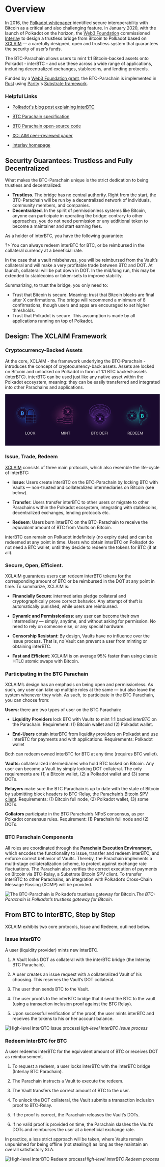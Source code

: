 # Overview

In 2016, the [Polkadot whitepaper](https://polkadot.network/PolkaDotPaper.pdf) identified secure interoperability with Bitcoin as a critical and also challenging feature. In January 2020, with the launch of Polkadot on the horizon, the [Web3 Foundation](https://web3.foundation/in) commissioned [Interlay](https://www.interlay.io/) to design a trustless bridge from Bitcoin to Polkadot based on [XCLAIM](https://www.xclaim.io/) — a carefully designed, open and trustless system that guarantees the security of user’s funds.

The BTC-Parachain allows users to mint 1:1 Bitcoin-backed assets onto Polkadot - interBTC - and use these across a wide range of applications, including decentralized exchanges, stablecoins, and lending protocols.

Funded by a [Web3 Foundation grant](https://web3.foundation/grants/), the BTC-Parachain is implemented in [Rust](https://www.rust-lang.org/) using [Parity](https://www.parity.io/)'s [Substrate framework](https://substrate.dev/).

### Helpful Links

- [Polkadot's blog post explaining interBTC](https://polkadot.network/bitcoin-is-coming-to-polkadot/)

- [BTC Parachain specification](https://interlay.gitlab.io/interbtc-spec/)

- [BTC Parachain open-source code](https://github.com/interlay/btc-parachain)

- [XCLAIM peer-reviewed paper](https://eprint.iacr.org/2018/643.pdf)

- [Interlay homepage](https://www.interlay.io/)

## Security Guarantees: Trustless and Fully Decentralized

What makes the BTC-Parachain unique is the strict dedication to being trustless and decentralized:

- **Trustless**. The bridge has no central authority. Right from the start, the BTC-Parachain will be run by a decentralized network of individuals, community members, and companies.
- **Decentralized**. In the spirit of permissionless systems like Bitcoin, anyone can participate in operating the bridge: contrary to other approaches, you do not need permission or any additional token to become a maintainer and start earning fees.

As a holder of interBTC, you have the following guarantee:

?> You can always redeem interBTC for BTC, or be reimbursed in the collateral currency at a beneficial rate.

In the case that a vault misbehaves, you will be reimbursed from the Vault’s collateral and will make a very profitable trade between BTC and DOT. At launch, collateral will be put down in DOT. In the mid/long run, this may be extended to stablecoins or token-sets to improve stability.

Summarizing, to trust the bridge, you only need to:

- Trust that Bitcoin is secure. Meaning: trust that Bitcoin blocks are final after X confirmations. The bridge will recommend a minimum of 6 confirmations, though users and apps are encouraged to set higher thresholds.
- Trust that Polkadot is secure. This assumption is made by all applications running on top of Polkadot.

## Design: The XCLAIM Framework

### Cryptocurrency-Backed Assets

At the core, XCLAIM - the framework underlying the BTC-Parachain - introduces the concept of cryptocurrency-back assets. Assets are locked on Bitcoin and unlocked on Polkadot in form of 1:1 BTC backed-assets (interBTC). interBTC can be used just like any native asset within the Polkadot ecosystem, meaning: they can be easily transferred and integrated into other Parachains and applications.

![Cryptocurrency-backed Assets](../_assets/img/CbA.jpg)

### Issue, Trade, Redeem

[XCLAIM](https://xclaim.io) consists of three main protocols, which also resemble the life-cycle of interBTC:

- **Issue**: Users create interBTC on the BTC-Parachain by locking BTC with Vaults — non-trusted and collateralized intermediaries on Bitcoin (see below).

- **Transfer**: Users transfer interBTC to other users or migrate to other Parachains within the Polkadot ecosystem, integrating with stablecoins, decentralized exchanges, lending protocols etc.

- **Redeem**: Users burn interBTC on the BTC-Parachain to receive the *equivalent* amount of BTC from Vaults on Bitcoin.

interBTC can remain on Polkadot indefinitely (no expiry date) and can be redeemed at any point in time. Users who obtain interBTC on Polkadot do not need a BTC wallet, until they decide to redeem the tokens for BTC (if at all).

### Secure, Open, Efficient.

XCLAIM guarantees users can redeem interBTC tokens for the corresponding amount of BTC or be reimbursed in the DOT at any point in time. To summarize, XCLAIM is:

- **Financially Secure**: intermediaries pledge collateral and cryptographically prove correct behavior. Any attempt of theft is automatically punished, while users are reimbursed.

- **Dynamic and Permissionless**: any user can become their own intermediary — simply, anytime, and without asking for permission. No need to rely on someone else, or any special hardware.

- **Censorship Resistant**: By design, Vaults have no influence over the Issue process. That is, no Vault can prevent a user from minting or obtaining interBTC.

- **Fast and Efficient**: XCLAIM is on average 95% faster than using classic HTLC atomic swaps with Bitcoin.

### Participating in the BTC Parachain

XCLAIM’s design has an emphasis on being open and permissionless. As such, any user can take up multiple roles at the same — but also leave the system whenever they wish. As such, to participate in the BTC Parachain, you can choose from:

**Users:** there are two types of user on the BTC Parachain:

- **Liquidity Providers** lock BTC with Vaults to mint 1:1 backed *interBTC* on the Parachain. Requirement: (1) Bitcoin wallet and (2) Polkadot wallet.

- **End-Users** obtain interBTC from liquidity providers on Polkadot and use interBTC for payments and with applications. Requirements: Polkadot wallet

Both can redeem owned interBTC for BTC at any time (requires BTC wallet).

**Vaults:** collateralized intermediaries who hold BTC locked on Bitcoin. Any user can become a Vault by simply locking DOT collateral. The only requirements are (1) a Bitcoin wallet, (2) a Polkadot wallet and (3) some DOTs.

**Relayers** make sure the BTC Parachain is up to date with the state of Bitcoin by submitting block headers to BTC-Relay, the [Parachain’s Bitcoin SPV client](https://medium.com/interlay/interlay-releases-codebase-for-btc-relay-on-polkadot-b37502ce88e3). Requirements: (1) Bitcoin full node, (2) Polkadot wallet, (3) some DOTs.

**Collators** participate in the BTC Parachain’s NPoS consensus, as per Polkadot consensus rules. Requirement: (1) Parachain full node and (2) DOTs.

### BTC Parachain Components

All roles are coordinated through the **Parachain Execution Environment**, which encodes the functionality to issue, transfer and redeem interBTC, and enforce correct behavior of Vaults. Thereby, the Parachain implements a multi-stage collateralization scheme, to protect against exchange rate fluctuations. The Parachain also verifies the correct execution of payments on Bitcoin via BTC-Relay, a Substrate Bitcoin SPV client. To transfer interBTC to other Parachains, an integration with Polkadot’s Cross-Chain Message Passing (XCMP) will be provided.

![The BTC-Parachain is Polkadot’s trustless gateway for Bitcoin.](https://cdn-images-1.medium.com/max/3200/0*v1lfJ1ZK75luh16s)*The BTC-Parachain is Polkadot’s trustless gateway for Bitcoin.*

<div id="step-by-step"></div>

## From BTC to interBTC, Step by Step

XCLAIM exhibits two core protocols, Issue and Redeem, outlined below.

### Issue interBTC

A user (liquidity provider) mints new interBTC.

1. A Vault locks DOT as collateral with the interBTC bridge (the Interlay BTC Parachain).

1. A user creates an issue request with a collateralized Vault of his choosing. This reserves the Vault’s DOT collateral.

1. The user then sends BTC to the Vault.

1. The user proofs to the interBTC bridge that it send the BTC to the vault (using a transaction inclusion proof against the BTC Relay).

1. Upon successful verification of the proof, the user mints interBTC and receives the tokens to his or her account balance.

![High-level interBTC Issue process](https://cdn-images-1.medium.com/max/3200/0*3OIDfIffZskXZmi7)*High-level interBTC Issue process*

### Redeem interBTC for BTC

A user redeems interBTC for the equivalent amount of BTC or receives DOT as reimbursement.

1. To request a redeem, a user locks interBTC with the interBTC bridge (Interlay BTC Parachain).

1. The Parachain instructs a Vault to execute the redeem.

1. The Vault transfers the correct amount of BTC to the user.

1. To unlock the DOT collateral, the Vault submits a transaction inclusion proof to BTC-Relay.

1. If the proof is correct, the Parachain releases the Vault’s DOTs.

1. If no valid proof is provided on time, the Parachain slashes the Vault’s DOTs and reimburses the user at a beneficial exchange rate.

In practice, a less strict approach will be taken, where Vaults remain unpunished for being offline (not stealing!) as long as they maintain an overall satisfactory SLA.

![High-level interBTC Redeem process](https://cdn-images-1.medium.com/max/3200/0*GeYgUaeduwBxfgfN)*High-level interBTC Redeem process*
